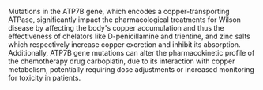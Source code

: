 Mutations in the ATP7B gene, which encodes a copper-transporting ATPase, significantly impact the pharmacological treatments for Wilson disease by affecting the body's copper accumulation and thus the effectiveness of chelators like D-penicillamine and trientine, and zinc salts which respectively increase copper excretion and inhibit its absorption. Additionally, ATP7B gene mutations can alter the pharmacokinetic profile of the chemotherapy drug carboplatin, due to its interaction with copper metabolism, potentially requiring dose adjustments or increased monitoring for toxicity in patients.
